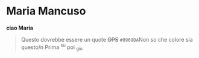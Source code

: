 # Maria Mancuso
**ciao Maria**
>Questo dovrebbe essere un quote
~~OPS~~
`#0969DA`Non so che colore sia questo/n
Prima <sup>su</sup> poi <sub>giù</sub>
